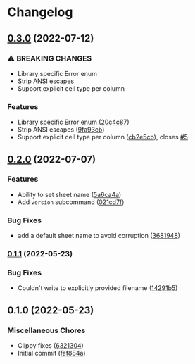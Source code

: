 # Changelog

## [0.3.0](https://github.com/jacobsvante/csv2xlsx/compare/v0.2.0...v0.3.0) (2022-07-12)


### ⚠ BREAKING CHANGES

* Library specific Error enum
* Strip ANSI escapes
* Support explicit cell type per column

### Features

* Library specific Error enum ([20c4c87](https://github.com/jacobsvante/csv2xlsx/commit/20c4c87440e0699b78610020fbdbd5cefecf514c))
* Strip ANSI escapes ([9fa93cb](https://github.com/jacobsvante/csv2xlsx/commit/9fa93cbdd423d154ab8e57bfc986f91f89419e88))
* Support explicit cell type per column ([cb2e5cb](https://github.com/jacobsvante/csv2xlsx/commit/cb2e5cbec465e491f7181c19b76a1fd74730b9eb)), closes [#5](https://github.com/jacobsvante/csv2xlsx/issues/5)

## [0.2.0](https://github.com/jacobsvante/csv2xlsx/compare/v0.1.1...v0.2.0) (2022-07-07)


### Features

* Ability to set sheet name ([5a6ca4a](https://github.com/jacobsvante/csv2xlsx/commit/5a6ca4a01a2e8baedebcfd7fb5075e47ef8e5264))
* Add `version` subcommand ([021cd7f](https://github.com/jacobsvante/csv2xlsx/commit/021cd7f0f0925c20370a08678f7e7c9a8e34c3fb))


### Bug Fixes

* add a default sheet name to avoid corruption ([3681948](https://github.com/jacobsvante/csv2xlsx/commit/3681948c7c826e0eb6e65d7973b6ff0022b1aa13))

### [0.1.1](https://github.com/jacobsvante/csv2xlsx/compare/v0.1.0...v0.1.1) (2022-05-23)


### Bug Fixes

* Couldn't write to explicitly provided filename ([14291b5](https://github.com/jacobsvante/csv2xlsx/commit/14291b523c86ff88badea66c61f6eeb7b1b74712))

## 0.1.0 (2022-05-23)


### Miscellaneous Chores

* Clippy fixes ([6321304](https://github.com/jacobsvante/csv2xlsx/commit/6321304130cb24ca04ac52ad6c915dbde9fa219c))
* Initial commit ([faf884a](https://github.com/jacobsvante/csv2xlsx/commit/faf884aa79a84ed8dfadd1c251da4a001998040f))
